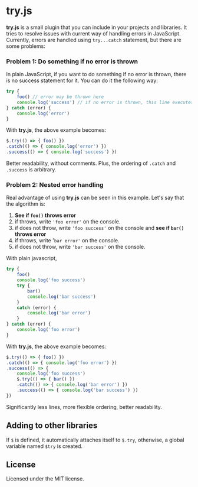 # try.js

**try.js** is a small plugin that you can include in your projects and libraries. It tries to resolve issues with current way of handling errors in JavaScript. Currently, errors are handled using `try...catch` statement, but there are some problems:

### Problem 1: Do something if no error is thrown
 In plain JavaScript, if you want to do something if no error is thrown, there is no success statement for it. You can do it the following way:
```js
try {
    foo() // error may be thrown here
    console.log('success') // if no error is thrown, this line executes
} catch (error) {
    console.log('error')
}
```
With **try.js**, the above example becomes:
```js
$.try(() => { foo() })
.catch(() => { console.log('error') })
.success(() => { console.log('success') })
```
Better readability, without comments. Plus, the ordering of `.catch` and `.success` is arbitrary.
### Problem 2: Nested error handling
 Real advantage of using **try.js** can be seen in this example. Let's say that the algorithm is:

1. **See if `foo()` throws error**
2. if throws, write `'foo error'` on the console.
3. if does not throw, write `'foo success'` on the console and **see if `bar()` throws error**
4. if throws, write '`bar error'` on the console.
5. if does not throw, write `'bar success'` on the console.

With plain javascript, 

```js
try { 
    foo() 
    console.log('foo success')
	try { 
	    bar() 
	    console.log('bar success')
	} 
	catch (error) {
	    console.log('bar error')
	}
} catch (error) {
    console.log('foo error')
}
```
With **try.js**, the above example becomes:
```js
$.try(() => { foo() })
.catch(() => { console.log('foo error') })
.success(() => {
	console.log('foo success')
    $.try(() => { bar() })
	.catch(() => { console.log('bar error') })
	.success(() => { console.log('bar success') })
})
```
Significantly less lines, more flexible ordering, better readability.

## Adding to other libraries
If `$` is defined, it automatically attaches itself to `$.try`, otherwise, a global variable named `$try` is created.


## License


Licensed under the MIT license.